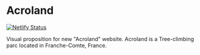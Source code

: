 # Acroland

[![Netlify Status](https://api.netlify.com/api/v1/badges/565b98d1-d75e-472d-ac08-e411c5fc1b1c/deploy-status)](https://app.netlify.com/sites/deft-youtiao-3ec2df/deploys)

Visual proposition for new "Acroland" website.
Acroland is a Tree-climbing parc located in Franche-Comte, France.